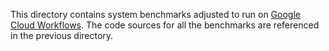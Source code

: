 This directory contains system benchmarks adjusted to run on [Google Cloud Workflows](https://cloud.google.com/workflows). The code sources for all the benchmarks are referenced in the previous directory.
